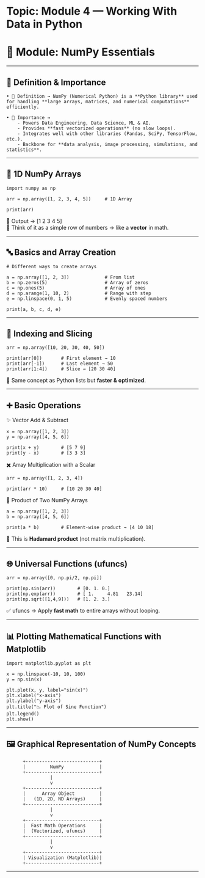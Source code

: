 # Topic: Module 4 — Working With Data in Python

# 📘 Module: NumPy Essentials  

---

## 🔎 Definition & Importance  

    • 📖 Definition → NumPy (Numerical Python) is a **Python library** used for handling **large arrays, matrices, and numerical computations** efficiently.  

    • 🚀 Importance →  
        - Powers Data Engineering, Data Science, ML & AI.  
        - Provides **fast vectorized operations** (no slow loops).  
        - Integrates well with other libraries (Pandas, SciPy, TensorFlow, etc.).  
        - Backbone for **data analysis, image processing, simulations, and statistics**.  

---

## 📏 1D NumPy Arrays  

    import numpy as np  

    arr = np.array([1, 2, 3, 4, 5])     # 1D Array  

    print(arr)  

🧾 Output → [1 2 3 4 5]  
🎯 Think of it as a simple row of numbers → like a **vector** in math.  

---

## 🔤 Basics and Array Creation  

    # Different ways to create arrays  

    a = np.array([1, 2, 3])             # From list  
    b = np.zeros(5)                     # Array of zeros  
    c = np.ones(5)                      # Array of ones  
    d = np.arange(1, 10, 2)             # Range with step  
    e = np.linspace(0, 1, 5)            # Evenly spaced numbers  

    print(a, b, c, d, e)  

---

## 🎯 Indexing and Slicing  

    arr = np.array([10, 20, 30, 40, 50])  

    print(arr[0])       # First element → 10  
    print(arr[-1])      # Last element → 50  
    print(arr[1:4])     # Slice → [20 30 40]  

📌 Same concept as Python lists but **faster & optimized**.  

---

## ➕ Basic Operations  

✨ Vector Add & Subtract  

    x = np.array([1, 2, 3])  
    y = np.array([4, 5, 6])  

    print(x + y)        # [5 7 9]  
    print(y - x)        # [3 3 3]  

✖️ Array Multiplication with a Scalar  

    arr = np.array([1, 2, 3, 4])  

    print(arr * 10)     # [10 20 30 40]  

🔄 Product of Two NumPy Arrays  

    a = np.array([1, 2, 3])  
    b = np.array([4, 5, 6])  

    print(a * b)        # Element-wise product → [4 10 18]  

📌 This is **Hadamard product** (not matrix multiplication).  

---

## 🌐 Universal Functions (ufuncs)  

    arr = np.array([0, np.pi/2, np.pi])  

    print(np.sin(arr))        # [0. 1. 0.]  
    print(np.exp(arr))        # [ 1.     4.81   23.14]  
    print(np.sqrt([1,4,9]))   # [1. 2. 3.]  

✅ ufuncs → Apply **fast math** to entire arrays without looping.  

---

## 📊 Plotting Mathematical Functions with Matplotlib  

    import matplotlib.pyplot as plt  

    x = np.linspace(-10, 10, 100)  
    y = np.sin(x)  

    plt.plot(x, y, label="sin(x)")  
    plt.xlabel("x-axis")  
    plt.ylabel("y-axis")  
    plt.title("📉 Plot of Sine Function")  
    plt.legend()  
    plt.show()  

---

## 🖼️ Graphical Representation of NumPy Concepts  

          +---------------------------+  
          |         NumPy             |  
          +---------------------------+  
                    |  
                    v  
          +---------------------------+  
          |      Array Object         |  
          |   (1D, 2D, ND Arrays)     |  
          +---------------------------+  
                    |  
                    v  
          +---------------------------+  
          |  Fast Math Operations     |  
          |  (Vectorized, ufuncs)     |  
          +---------------------------+  
                    |  
                    v  
          +---------------------------+  
          | Visualization (Matplotlib)|  
          +---------------------------+  

---

